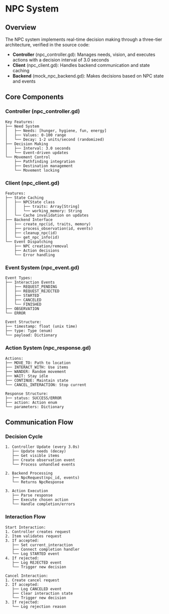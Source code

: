 # NPC System

## Overview
The NPC system implements real-time decision making through a three-tier architecture, verified in the source code:

- **Controller** (npc_controller.gd): Manages needs, vision, and executes actions with a decision interval of 3.0 seconds
- **Client** (npc_client.gd): Handles backend communication and state caching
- **Backend** (mock_npc_backend.gd): Makes decisions based on NPC state and events

## Core Components

### Controller (npc_controller.gd)
```
Key Features:
├── Need System
│   ├── Needs: [hunger, hygiene, fun, energy]
│   ├── Values: 0-100 range
│   └── Decay: 1-2 units/second (randomized)
├── Decision Making
│   ├── Interval: 3.0 seconds
│   └── Event-driven updates
└── Movement Control
    ├── Pathfinding integration
    ├── Destination management
    └── Movement locking
```

### Client (npc_client.gd)
```
Features:
├── State Caching
│   ├── NPCState class
│   │   ├── traits: Array[String]
│   │   └── working_memory: String
│   └── Cache invalidation on updates
├── Backend Interface
│   ├── create_npc(id, traits, memory)
│   ├── process_observation(id, events)
│   ├── cleanup_npc(id)
│   └── get_npc_info(id)
└── Event Dispatching
    ├── NPC creation/removal
    ├── Action decisions
    └── Error handling
```

### Event System (npc_event.gd)
```
Event Types:
├── Interaction Events
│   ├── REQUEST_PENDING
│   ├── REQUEST_REJECTED
│   ├── STARTED
│   ├── CANCELED
│   └── FINISHED
├── OBSERVATION
└── ERROR

Event Structure:
├── timestamp: float (unix time)
├── type: Type (enum)
└── payload: Dictionary
```

### Action System (npc_response.gd)
```
Actions:
├── MOVE_TO: Path to location
├── INTERACT_WITH: Use items
├── WANDER: Random movement
├── WAIT: Stay idle
├── CONTINUE: Maintain state
└── CANCEL_INTERACTION: Stop current

Response Structure:
├── status: SUCCESS/ERROR
├── action: Action enum
└── parameters: Dictionary
```

## Communication Flow

### Decision Cycle
```
1. Controller Update (every 3.0s)
   ├── Update needs (decay)
   ├── Get visible items
   ├── Create observation event
   └── Process unhandled events

2. Backend Processing
   ├── NpcRequest(npc_id, events)
   └── Returns NpcResponse

3. Action Execution
   ├── Parse response
   ├── Execute chosen action
   └── Handle completion/errors
```

### Interaction Flow
```
Start Interaction:
1. Controller creates request
2. Item validates request
3. If accepted:
   ├── Set current_interaction
   ├── Connect completion handler
   └── Log STARTED event
4. If rejected:
   ├── Log REJECTED event
   └── Trigger new decision

Cancel Interaction:
1. Create cancel request
2. If accepted:
   ├── Log CANCELED event
   ├── Clear interaction state
   └── Trigger new decision
3. If rejected:
   └── Log rejection reason
```
